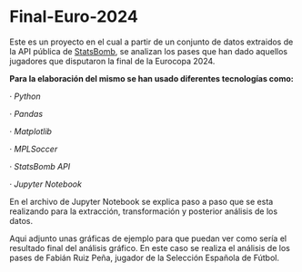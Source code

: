 # Final-Euro-2024

Este es un proyecto en el cual a partir de un conjunto de datos extraidos de la API pública de [StatsBomb](https://statsbomb.com/es/), se analizan los pases que han dado aquellos jugadores que disputaron la final de la Eurocopa 2024.

**Para la elaboración del mismo se han usado diferentes tecnologías como:**

· *Python*

· *Pandas*

· *Matplotlib*

· *MPLSoccer*

· *StatsBomb API*

· *Jupyter Notebook*



En el archivo de Jupyter Notebook se explica paso a paso que se esta realizando para la extracción, transformación y posterior análisis de los datos.

Aqui adjunto unas gráficas de ejemplo para que puedan ver como sería el resultado final del análisis gráfico. En este caso se realiza el análisis de los pases de Fabián Ruiz Peña, jugador de la Selección Española de Fútbol.

